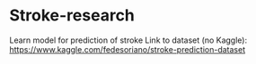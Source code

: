 # Stroke-research
Learn model for prediction of stroke
Link to dataset (no Kaggle): https://www.kaggle.com/fedesoriano/stroke-prediction-dataset
